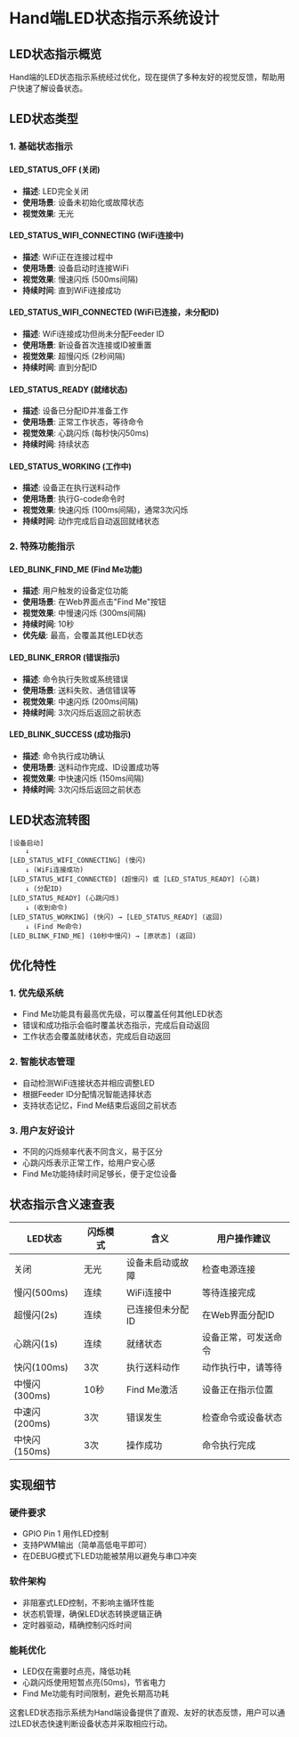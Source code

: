 # Hand端LED状态指示系统设计

## LED状态指示概览

Hand端的LED状态指示系统经过优化，现在提供了多种友好的视觉反馈，帮助用户快速了解设备状态。

## LED状态类型

### 1. 基础状态指示

#### LED_STATUS_OFF (关闭)
- **描述**: LED完全关闭
- **使用场景**: 设备未初始化或故障状态
- **视觉效果**: 无光

#### LED_STATUS_WIFI_CONNECTING (WiFi连接中)
- **描述**: WiFi正在连接过程中
- **使用场景**: 设备启动时连接WiFi
- **视觉效果**: 慢速闪烁 (500ms间隔)
- **持续时间**: 直到WiFi连接成功

#### LED_STATUS_WIFI_CONNECTED (WiFi已连接，未分配ID)
- **描述**: WiFi连接成功但尚未分配Feeder ID
- **使用场景**: 新设备首次连接或ID被重置
- **视觉效果**: 超慢闪烁 (2秒间隔)
- **持续时间**: 直到分配ID

#### LED_STATUS_READY (就绪状态)
- **描述**: 设备已分配ID并准备工作
- **使用场景**: 正常工作状态，等待命令
- **视觉效果**: 心跳闪烁 (每秒快闪50ms)
- **持续时间**: 持续状态

#### LED_STATUS_WORKING (工作中)
- **描述**: 设备正在执行送料动作
- **使用场景**: 执行G-code命令时
- **视觉效果**: 快速闪烁 (100ms间隔)，通常3次闪烁
- **持续时间**: 动作完成后自动返回就绪状态

### 2. 特殊功能指示

#### LED_BLINK_FIND_ME (Find Me功能)
- **描述**: 用户触发的设备定位功能
- **使用场景**: 在Web界面点击"Find Me"按钮
- **视觉效果**: 中慢速闪烁 (300ms间隔)
- **持续时间**: 10秒
- **优先级**: 最高，会覆盖其他LED状态

#### LED_BLINK_ERROR (错误指示)
- **描述**: 命令执行失败或系统错误
- **使用场景**: 送料失败、通信错误等
- **视觉效果**: 中速闪烁 (200ms间隔)
- **持续时间**: 3次闪烁后返回之前状态

#### LED_BLINK_SUCCESS (成功指示)
- **描述**: 命令执行成功确认
- **使用场景**: 送料动作完成、ID设置成功等
- **视觉效果**: 中快速闪烁 (150ms间隔)
- **持续时间**: 3次闪烁后返回之前状态

## LED状态流转图

```
[设备启动] 
    ↓
[LED_STATUS_WIFI_CONNECTING] (慢闪)
    ↓ (WiFi连接成功)
[LED_STATUS_WIFI_CONNECTED] (超慢闪) 或 [LED_STATUS_READY] (心跳)
    ↓ (分配ID)
[LED_STATUS_READY] (心跳闪烁)
    ↓ (收到命令)
[LED_STATUS_WORKING] (快闪) → [LED_STATUS_READY] (返回)
    ↓ (Find Me命令)
[LED_BLINK_FIND_ME] (10秒中慢闪) → [原状态] (返回)
```

## 优化特性

### 1. 优先级系统
- Find Me功能具有最高优先级，可以覆盖任何其他LED状态
- 错误和成功指示会临时覆盖状态指示，完成后自动返回
- 工作状态会覆盖就绪状态，完成后自动返回

### 2. 智能状态管理
- 自动检测WiFi连接状态并相应调整LED
- 根据Feeder ID分配情况智能选择状态
- 支持状态记忆，Find Me结束后返回之前状态

### 3. 用户友好设计
- 不同的闪烁频率代表不同含义，易于区分
- 心跳闪烁表示正常工作，给用户安心感
- Find Me功能持续时间足够长，便于定位设备

## 状态指示含义速查表

| LED状态 | 闪烁模式 | 含义 | 用户操作建议 |
|---------|----------|------|--------------|
| 关闭 | 无光 | 设备未启动或故障 | 检查电源连接 |
| 慢闪(500ms) | 连续 | WiFi连接中 | 等待连接完成 |
| 超慢闪(2s) | 连续 | 已连接但未分配ID | 在Web界面分配ID |
| 心跳闪(1s) | 连续 | 就绪状态 | 设备正常，可发送命令 |
| 快闪(100ms) | 3次 | 执行送料动作 | 动作执行中，请等待 |
| 中慢闪(300ms) | 10秒 | Find Me激活 | 设备正在指示位置 |
| 中速闪(200ms) | 3次 | 错误发生 | 检查命令或设备状态 |
| 中快闪(150ms) | 3次 | 操作成功 | 命令执行完成 |

## 实现细节

### 硬件要求
- GPIO Pin 1 用作LED控制
- 支持PWM输出（简单高低电平即可）
- 在DEBUG模式下LED功能被禁用以避免与串口冲突

### 软件架构
- 非阻塞式LED控制，不影响主循环性能
- 状态机管理，确保LED状态转换逻辑正确
- 定时器驱动，精确控制闪烁时间

### 能耗优化
- LED仅在需要时点亮，降低功耗
- 心跳闪烁使用短暂点亮(50ms)，节省电力
- Find Me功能有时间限制，避免长期高功耗

这套LED状态指示系统为Hand端设备提供了直观、友好的状态反馈，用户可以通过LED状态快速判断设备状态并采取相应行动。
